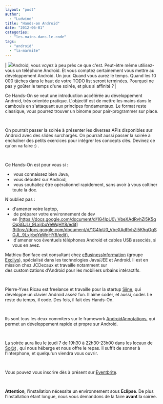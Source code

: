 ```yaml
---
layout: "post"
author: 
  - "Ludwine"
title: "Hands-on Android"
date: "2012-06-01"
categories: 
  - "les-mains-dans-le-code"
tags: 
  - "android"
  - "la-marmite"
---
```


| [![](/assets/2012/06/2012-06-01-hands-on-android/android.jpg)](http://www.duchess-france.org/wp-content/uploads/2012/05/android.jpg)Android, vous voyez à peu près ce que c'est. Peut-être même utilisez-vous un téléphone Android. Et vous comptez certainement vous mettre au développement Android. Un jour. Quand vous aurez le temps. Quand les 10 000 tâches dans le haut de votre TODO list seront terminées. Pourquoi ne pas y goûter le temps d'une soirée, et plus si affinité ? |

Ce Hands-On se veut une introduction accélérée au développement Android, très orientée pratique. L'objectif est de mettre les mains dans le cambouis en s'attaquant aux principes fondamentaux. Le format reste classique, vous pourrez trouver un binome pour pair-programmer sur place.

 

On pourrait passer la soirée à présenter les diverses APIs disponibles sur Android avec des slides surchargés. On pourrait aussi passer la soirée à enchaîner des petits exercices pour intégrer les concepts clés. Devinez ce qu'on va faire :) .

 

Ce Hands-On est pour vous si :

-  vous connaissez bien Java,
-  vous débutez sur Android,
-  vous souhaitez être opérationnel rapidement, sans avoir à vous coltiner toute la doc.

N'oubliez pas :

- d'amener votre laptop,
-  de préparer votre environnement de dev en [https://docs.google.com/document/d/1G4IpU0\_VbeXAdRvhZi5K5qOqSGJL\_9LxjrboYeWqHY8/edit](https://docs.google.com/document/d/1G4IpU0_VbeXAdRvhZi5K5qOqSGJL_9LxjrboYeWqHY8/edit),
-  d'amener vos éventuels téléphones Android et cables USB associés, si vous en avez.

Mathieu Boniface est consultant chez [eBusinessInformation](http://www.ebusinessinformation.fr/) (groupe [Excilys](http://www.excilys.com)), spécialisé dans les technologies Java/JEE et Android. Il est en mission chez JCDecaux et travaille notamment sur des customizations d'Android pour les mobiliers urbains intéractifs.

 

Pierre-Yves Ricau est freelance et travaille pour la startup [Siine](http://siine.com/), qui développe un clavier Android assez fun. Il aime coder, et aussi, coder. Le reste du temps, il code. Des fois, il fait des Hands-On.

 

Ils sont tous les deux commiters sur le framework [AndroidAnnotations](http://androidannotations.org/), qui permet un développement rapide et propre sur Android.

 

La soirée aura lieu le jeudi 7 de 19h30 à 22h30-23h00 dans les locaux de [So@t](http://www.soat.fr/ "So@t") , qui nous héberge et nous offre le repas. Il suffit de sonner à l'interphone, et quelqu'un viendra vous ouvrir.

 

Vous pouvez vous inscrire dès à présent sur [Eventbrite](http://duchess-android.eventbrite.com/).

 

**Attention**, l'installation nécessite un environnement sous **Eclipse**. De plus l'installation étant longue, nous vous demandons de la faire **avant** la soirée.
